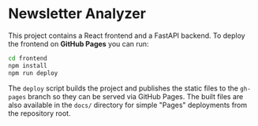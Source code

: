 # Newsletter Analyzer

This project contains a React frontend and a FastAPI backend. To deploy the frontend on **GitHub Pages** you can run:

```bash
cd frontend
npm install
npm run deploy
```

The `deploy` script builds the project and publishes the static files to the `gh-pages` branch so they can be served via GitHub Pages. The built files are also available in the `docs/` directory for simple "Pages" deployments from the repository root.
